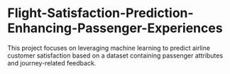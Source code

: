# Flight-Satisfaction-Prediction-Enhancing-Passenger-Experiences
This project focuses on leveraging machine learning to predict airline customer satisfaction  based on a dataset containing passenger attributes and journey-related feedback.
